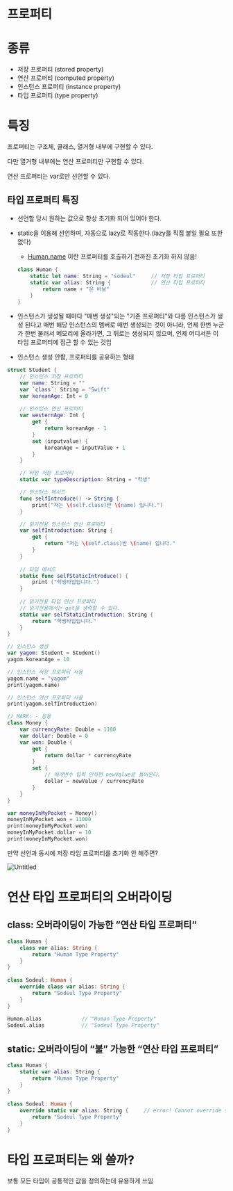 # 프로퍼티

# 종류

- 저장 프로퍼티 (stored property)
- 연산 프로퍼티 (computed property)
- 인스턴스 프로퍼티  (instance property)
- 타입 프로퍼티 (type property)

# 특징

프로퍼티는 구조체, 클래스, 열거형 내부에 구현할 수 있다.

다만 열거형 내부에는 연산 프로퍼티만 구현할 수 있다.

연산 프로퍼티는 var로만 선언할 수 있다. 

## 타입 프로퍼티 특징

- 선언할 당시 원하는 값으로 항상 초기화 되어 있어야 한다.
- static을 이용해 선언하며, 자동으로 lazy로 작동한다.(lazy를 직접 붙일 필요 또한 없다)
    - [Human.name](http://Human.name) 이란 프로퍼티를 호출하기 전까진 초기화 하지 않음!
    
    ```swift
    class Human {
        static let name: String = "sodeul"     // 저장 타입 프로퍼티
        static var alias: String {             // 연산 타입 프로퍼티
            return name + "은 바보"
        }
    }
    ```
    
- 인스턴스가 생성될 때마다 "매번 생성"되는 "기존 프로퍼티"와 다름 
인스턴스가 생성 된다고 매번 해당 인스턴스의 멤버로 매번 생성되는 것이 아니라,
언제 한번 누군가 한번 불러서 메모리에 올라가면, 그 뒤로는 생성되지 않으며, 언제 어디서든 이 타입 프로퍼티에 접근 할 수 있는 것임
- 인스턴스 생성 안함, 프로퍼티를 공유하는 형태

```swift
struct Student {
	// 인스턴스 저장 프로퍼티 
	var name: String = ""
	var `class`: String = "Swift"
	var koreanAge: Int = 0
	
	// 인스턴스 연산 프로퍼티 
	var westernAge: Int {
		get {
			return koreanAge - 1
		}
		set (inputvalue) {
			koreanAge = inputValue + 1
		}
	}

	// 타입 저장 프로퍼티 
	static var typeDescription: String = "학생"

	// 인스턴스 메서드 
	func selfIntroduce() -> String {
		print("저는 \(self.class)반 \(name) 입니다.")
	}

	// 읽기전용 인스턴스 연산 프로퍼티 
	var selfIntroduction: String {
		get {
			return "저는 \(self.class)반 \(name) 입니다."
		}
	}
	
	// 타입 메서드 
	static func selfStaticIntroduce() {
		print ("학생타입입니다.")
	}
	
	// 읽기전용 타입 연산 프로퍼티 
	// 읽기전용에서는 get을 생략할 수 있다.
	static var selfStaticIntroduction: String {
		return "학생타입입니다."
	}
}

// 인스턴스 생성
var yagom: Student = Student()
yagom.koreanAge = 10

// 인스턴스 저장 프로퍼티 사용
yagom.name = "yagom"
print(yagom.name)

// 인스턴스 연산 프로퍼티 사용
print(yagom.selfIntroduction)

// MARK: - 응용
class Money {
	var currencyRate: Double = 1100
	var dollar: Double = 0
	var won: Double {
		get {
			return dollar * currencyRate
		}
		set {
			// 매개변수 입력 안하면 newValue로 들어온다. 
			dollar = newValue / currencyRate
		}
	}
}

var moneyInMyPocket = Money()
moneyInMyPocket.won = 11000
print(moneyInMyPocket.won)
moneyInMyPocket.dollar = 10
print(moneyInMyPocket.won)
```

만약 선언과 동시에 저장 타입 프로퍼티를 초기화 안 해주면?

![Untitled](%E1%84%91%E1%85%B3%E1%84%85%E1%85%A9%E1%84%91%E1%85%A5%E1%84%90%E1%85%B5%205a1e43de2b194cecaf952bbcdd6563cc/Untitled.png)

# 연산 타입 프로퍼티의 오버라이딩

## class: 오버라이딩이 가능한 “연산 타입 프로퍼티“

```swift
class Human {
    class var alias: String {
        return "Human Type Property"
    }
}
 
class Sodeul: Human {
    override class var alias: String {
        return "Sodeul Type Property"
    }
}
 
Human.alias             // "Human Type Property"
Sodeul.alias            // "Sodeul Type Property"
```

## static: 오버라이딩이 “불” 가능한 “연산 타입 프로퍼티”

```swift
class Human {
    static var alias: String {
        return "Human Type Property"
    }
}
 
class Sodeul: Human {
    override static var alias: String {     // error! Cannot override static property
        return "Sodeul Type Property"
    }
}
```

# 타입 프로퍼티는 왜 쓸까?

보통 모든 타입이 공통적인 값을 정의하는데 유용하게 쓰임
